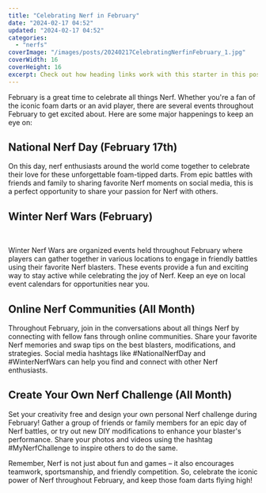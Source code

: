 ```yaml
---
title: "Celebrating Nerf in February"
date: "2024-02-17 04:52"
updated: "2024-02-17 04:52"
categories:
  - "nerfs"
coverImage: "/images/posts/20240217CelebratingNerfinFebruary_1.jpg"
coverWidth: 16
coverHeight: 16
excerpt: Check out how heading links work with this starter in this post.
---
```


<script>
  import { base } from '$app/paths';
</script>


February is a great time to celebrate all things Nerf. Whether you're a fan of the iconic foam darts or an avid player, there are several events throughout February to get excited about. Here are some major happenings to keep an eye on:

## National Nerf Day (February 17th)

On this day, nerf enthusiasts around the world come together to celebrate their love for these unforgettable foam-tipped darts. From epic battles with friends and family to sharing favorite Nerf moments on social media, this is a perfect opportunity to share your passion for Nerf with others.

## Winter Nerf Wars (February)


<img class="inline object-contain w-full my-4" src="{base}/images/posts/20240217CelebratingNerfinFebruary_2.jpg" alt="" style="aspect-ratio: 16 / 16;" width="16" height="16">

Winter Nerf Wars are organized events held throughout February where players can gather together in various locations to engage in friendly battles using their favorite Nerf blasters. These events provide a fun and exciting way to stay active while celebrating the joy of Nerf. Keep an eye on local event calendars for opportunities near you.

## Online Nerf Communities (All Month)

Throughout February, join in the conversations about all things Nerf by connecting with fellow fans through online communities. Share your favorite Nerf memories and swap tips on the best blasters, modifications, and strategies. Social media hashtags like #NationalNerfDay and #WinterNerfWars can help you find and connect with other Nerf enthusiasts.

## Create Your Own Nerf Challenge (All Month)

Set your creativity free and design your own personal Nerf challenge during February! Gather a group of friends or family members for an epic day of Nerf battles, or try out new DIY modifications to enhance your blaster's performance. Share your photos and videos using the hashtag #MyNerfChallenge to inspire others to do the same.

Remember, Nerf is not just about fun and games – it also encourages teamwork, sportsmanship, and friendly competition. So, celebrate the iconic power of Nerf throughout February, and keep those foam darts flying high!